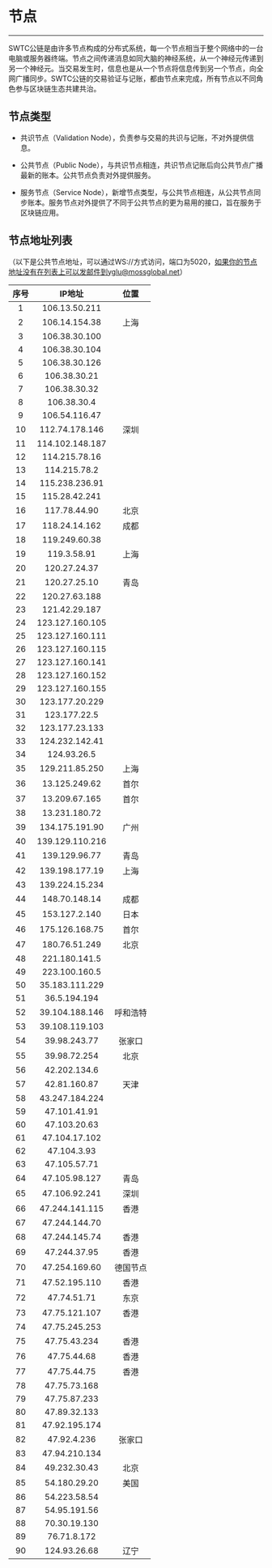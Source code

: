 # 节点

***

SWTC公链是由许多节点构成的分布式系统，每一个节点相当于整个网络中的一台电脑或服务器终端。节点之间传递消息如同大脑的神经系统，从一个神经元传递到另一个神经元。当交易发生时，信息也是从一个节点将信息传到另一个节点，向全网广播同步。SWTC公链的交易验证与记账，都由节点来完成，所有节点以不同角色参与区块链生态共建共治。

## 节点类型

* 共识节点（Validation Node），负责参与交易的共识与记账，不对外提供信息。

* 公共节点（Public Node），与共识节点相连，共识节点记账后向公共节点广播最新的账本。公共节点负责对外提供服务。

* 服务节点（Service Node），新增节点类型，与公共节点相连，从公共节点同步账本。服务节点对外提供了不同于公共节点的更为易用的接口，旨在服务于区块链应用。

## 节点地址列表

（以下是公共节点地址，可以通过WS://方式访问，端口为5020，如果你的节点地址没有在列表上可以发邮件到yglu@mossglobal.net）

序号|IP地址|位置
:-:|:-:|:-:
1|106.13.50.211|
2|106.14.154.38|上海
3|106.38.30.100|
4|106.38.30.104|
5|106.38.30.126|
6|106.38.30.21|
7|106.38.30.32|
8|106.38.30.4|
9|106.54.116.47|
10|112.74.178.146|深圳
11|114.102.148.187|
12|114.215.78.16|
13|114.215.78.2|
14|115.238.236.91|
15|115.28.42.241|
16|117.78.44.90|北京
17|118.24.14.162|成都
18|119.249.60.38|
19|119.3.58.91|上海
20|120.27.24.37|
21|120.27.25.10|青岛
22|120.27.63.188|
23|121.42.29.187|
24|123.127.160.105|
25|123.127.160.111|
26|123.127.160.115|
27|123.127.160.141|
28|123.127.160.152|
29|123.127.160.155|
30|123.177.20.229|
31|123.177.22.5|
32|123.177.23.133|
33|124.232.142.41|
34|124.93.26.5|
35|129.211.85.250|上海
36|13.125.249.62|首尔
37|13.209.67.165|首尔
38|13.231.180.72|
39|134.175.191.90|广州
40|139.129.110.216|
41|139.129.96.77|青岛
42|139.198.177.19|上海
43|139.224.15.234|
44|148.70.148.14|成都
45|153.127.2.140|日本
46|175.126.168.75|首尔
47|180.76.51.249|北京
48|221.180.141.5|
49|223.100.160.5|
50|35.183.111.229|
51|36.5.194.194|
52|39.104.188.146|呼和浩特
53|39.108.119.103|
54|39.98.243.77|张家口
55|39.98.72.254|北京
56|42.202.134.6|
57|42.81.160.87|天津
58|43.247.184.224|
59|47.101.41.91|
60|47.103.20.63|
61|47.104.17.102|
62|47.104.3.93|
63|47.105.57.71|
64|47.105.98.127|青岛
65|47.106.92.241|深圳
66|47.244.141.115|香港
67|47.244.144.70|
68|47.244.145.74|香港
69|47.244.37.95|香港
70|47.254.169.60|德国节点
71|47.52.195.110|香港
72|47.74.51.71|东京
73|47.75.121.107|香港
74|47.75.245.253|
75|47.75.43.234|香港
76|47.75.44.68|香港
77|47.75.44.75|香港
78|47.75.73.168|
79|47.75.87.233|
80|47.89.32.133|
81|47.92.195.174|
82|47.92.4.236|张家口
83|47.94.210.134|
84|49.232.30.43|北京
85|54.180.29.20|美国
86|54.223.58.54|
87|54.95.191.56|
88|70.30.19.130|
89|76.71.8.172|
90|124.93.26.68|辽宁
